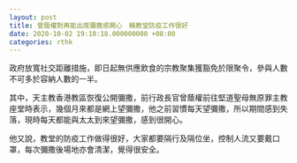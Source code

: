 ```yaml
---
layout: post
title: 曾蔭權對再能出席彌撒感開心　稱教堂防疫工作很好
date: 2020-10-02 19:10:18.000000000 +08:00
categories: rthk
---
```


政府放寬社交距離措施，即日起無供應飲食的宗教聚集獲豁免於限聚令，參與人數不可多於容納人數的一半。

其中，天主教香港教區恢復公開彌撒，前行政長官曾蔭權前往堅道聖母無原罪主教座堂時表示，幾個月來都是網上望彌撒，他之前習慣每天望彌撒，所以期間感到失落，現時每天都能與太太到來望彌撒，感到很開心。

他又說，教堂的防疫工作做得很好，大家都要隔行及隔位坐，控制人流又要戴口罩，每次彌撒後場地亦會清潔，覺得很安全。
